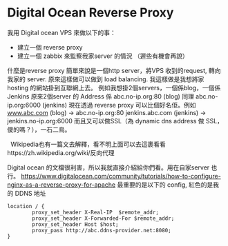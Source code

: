# Digital Ocean Reverse Proxy


我用 Digital ocean VPS 來做以下的事：

* 建立一個 reverse proxy
* 建立一個 zabbix 來監察我家server 的情況 （遲些有機會再說）


什麼是reverse proxy
簡單來說是一個http server，將VPS 收到的request, 轉向我家的 server.
原來這樣做可以做到 load balancing. 我這樣做是我想將家hosting 的網站掛到互聯網上去。
例如我想掛2個servers，一個係blog，一個係Jenkins
原來2個server 的 Address 係 abc.no-ip.org:80 (blog) 同理 abc.no-ip.org:6000 (jenkins)
現在透過 reverse proxy 可以比個好名佢。例如
www.abc.com (blog) -> abc.no-ip.org:80
jenkins.abc.com (jenkins) -> jenkins.no-ip.org:6000
而且又可以做SSL（為 dynamic dns address 做 SSL，儍的嗎？），一石二鳥。

 
Wikipedia也有一篇文去解釋，看不明上面可以去這裹看看https://zh.wikipedia.org/wiki/反向代理
 

Digital ocean 的文檔很利害，所以我就直接介紹給你們看。用在自家server 也行。
https://www.digitalocean.com/community/tutorials/how-to-configure-nginx-as-a-reverse-proxy-for-apache
最重要的是以下的 config, 紅色的是我的 DDNS 地址

```
location / {
        proxy_set_header X-Real-IP  $remote_addr;
        proxy_set_header X-Forwarded-For $remote_addr;
        proxy_set_header Host $host;
        proxy_pass http://abc.ddns-provider.net:8080;
}
```
